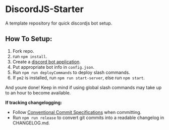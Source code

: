 # DiscordJS-Starter
A template repository for quick discordjs bot setup.

## How To Setup:
1. Fork repo.
2. run `npm install`.
3. Create a [discord bot application](https://discord.com/developers/applications).
4. Put appropriate bot info in `config.json`.
5. Run `npm run deployCommands` to deploy slash commands.
6. If `pm2` is installed, run `npm run start-server`, else run `npm start`.

And youre done! Keep in mind if using global slash commands may take up to an hour to become available.

**If tracking changelogging:** 
- Follow [Conventional Commit Specifications](https://www.conventionalcommits.org/en/v1.0.0/) when committing. 
- Run `npm run release` to convert git commits into a readable changelog in CHANGELOG.md.